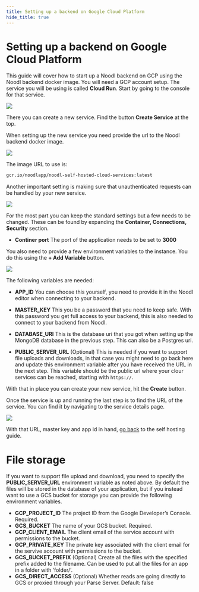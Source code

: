 ```yaml
---
title: Setting up a backend on Google Cloud Platform
hide_title: true
---
```


# Setting up a backend on Google Cloud Platform

This guide will cover how to start up a Noodl backend on GCP using the Noodl backend docker image. You will need a GCP account setup. The service you will be using is called **Cloud Run**. Start by going to the console for that service.

<div className="ndl-image-with-background m">

![](/docs/guides/deploy/using-an-external-backend/gcp-1.png)

</div>

There you can create a new service. Find the button **Create Service** at the top.

When setting up the new service you need provide the url to the Noodl backend docker image.

<div className="ndl-image-with-background xl">

![](/docs/guides/deploy/using-an-external-backend/gcp-2.png)

</div>

The image URL to use is:

```bash
gcr.io/noodlapp/noodl-self-hosted-cloud-services:latest
```

Another important setting is making sure that unauthenticated requests can be handled by your new service.

<div className="ndl-image-with-background xl">

![](/docs/guides/deploy/using-an-external-backend/gcp-3.png)

</div>

For the most part you can keep the standard settings but a few needs to be changed. These can be found by expanding the **Container, Connections, Security** section.

* **Continer port** The port of the application needs to be set to **3000**

You also need to provide a few environment variables to the instance. You do this using the **+ Add Variable** button.

<div className="ndl-image-with-background xl">

![](/docs/guides/deploy/using-an-external-backend/gcp-4.png)

</div>

The following variables are needed:

* **APP_ID** You can choose this yourself, you need to provide it in the Noodl editor when connecting to your backend.
* **MASTER_KEY** This you be a password that you need to keep safe. With this password you get full access to your backend, this is also needed to connect to your backend from Noodl.
* **DATABASE_URI** This is the database uri that you got when setting up the MongoDB database in the previous step. This can also be a Postgres uri.

* **PUBLIC_SERVER_URL** (Optional) This is needed if you want to support file uploads and downloads, in that case you might need to go back here and update this environment variable after you have received the URL in the next step. This variable should be the public url where your clour services can be reached, starting with `https://`.

With that in place you can create your new service, hit the **Create** button.

Once the service is up and running the last step is to find the URL of the service. You can find it by navigating to the service details page. 

<div className="ndl-image-with-background l">

![](/docs/guides/deploy/using-an-external-backend/gcp-5.png)

</div>

With that URL, master key and app id in hand, [go back](/docs/guides/deploy/using-an-external-backend#connect-your-application-to-the-self-hosted-backend) to the self hosting guide.

# File storage

If you want to support file upload and download, you need to specify the **PUBLIC_SERVER_URL** environment variable as noted above. By default the files will be stored in the database of your application, but if you instead want to use a GCS bucket for storage you can provide the following environment variables.

* **GCP_PROJECT_ID** The project ID from the Google Developer’s Console. Required.
* **GCS_BUCKET** The name of your GCS bucket. Required.
* **GCP_CLIENT_EMAIL** The client email of the service account with permissions to the bucket.
* **GCP_PRIVATE_KEY** The private key associated with the client email for the servive account with permissions to the bucket.
* **GCS_BUCKET_PREFIX**	(Optional) Create all the files with the specified prefix added to the filename. Can be used to put all the files for an app in a folder with ‘folder/’.
* **GCS_DIRECT_ACCESS**	(Optional) Whether reads are going directly to GCS or proxied through your Parse Server. Default: false



